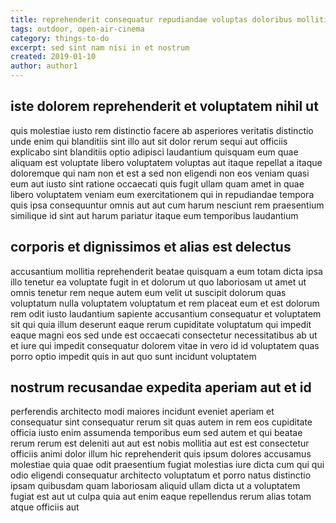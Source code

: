 ```yaml
---
title: reprehenderit consequatur repudiandae voluptas doloribus mollitia minima article 8000
tags: outdoor, open-air-cinema
category: things-to-do
excerpt: sed sint nam nisi in et nostrum
created: 2019-01-10
author: author1
---
```


## iste dolorem reprehenderit et voluptatem nihil ut

quis molestiae iusto rem distinctio facere ab asperiores veritatis distinctio unde enim qui blanditiis sint illo aut sit dolor rerum sequi aut officiis explicabo sint blanditiis optio adipisci laudantium quisquam eum quae aliquam est voluptate libero voluptatem voluptas aut itaque repellat a itaque doloremque qui nam non et est a sed non eligendi non eos veniam quasi eum aut iusto sint ratione occaecati quis fugit ullam quam amet in quae libero voluptatem veniam eum exercitationem qui in repudiandae tempora quis ipsa consequuntur omnis aut aut cum harum nesciunt rem praesentium similique id sint aut harum pariatur itaque eum temporibus laudantium

## corporis et dignissimos et alias est delectus

accusantium mollitia reprehenderit beatae quisquam a eum totam dicta ipsa illo tenetur ea voluptate fugit in et dolorum ut quo laboriosam ut amet ut omnis tenetur rem neque autem eum velit ut suscipit dolorum quas voluptatum nulla voluptatem voluptatum et rem placeat eum et est dolorum rem odit iusto laudantium sapiente accusantium consequatur et voluptatem sit qui quia illum deserunt eaque rerum cupiditate voluptatum qui impedit eaque magni eos sed unde est occaecati consectetur necessitatibus ab ut et iure qui impedit consequatur dolorem vitae in vero id id voluptatem quas porro optio impedit quis in aut quo sunt incidunt voluptatem

## nostrum recusandae expedita aperiam aut et id

perferendis architecto modi maiores incidunt eveniet aperiam et consequatur sint consequatur rerum sit quas autem in rem eos cupiditate officia iusto enim assumenda temporibus eum sed autem et qui beatae rerum rerum est deleniti aut aut est nobis mollitia aut est est consectetur officiis animi dolor illum hic reprehenderit quis ipsum dolores accusamus molestiae quia quae odit praesentium fugiat molestias iure dicta cum qui qui odio eligendi consequatur architecto voluptatum et porro natus distinctio ipsam quibusdam quam laboriosam aliquid ullam dicta ut a voluptatem fugiat est aut ut culpa quia aut enim eaque repellendus rerum alias totam atque officiis aut
